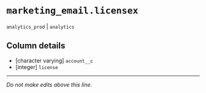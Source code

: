# `marketing_email.licensex`
`analytics_prod` | `analytics`

## Column details
* [character varying] `account__c`
* [integer]   `license`

-------------------------------------------------------------------------------
*Do not make edits above this line.*
